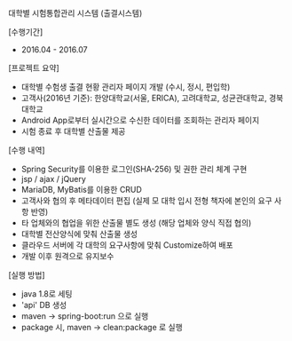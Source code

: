 대학별 시험통합관리 시스템 (출결시스템)

[수행기간]
- 2016.04 - 2016.07

[프로젝트 요약]
- 대학별 수험생 출결 현황 관리자 페이지 개발 (수시, 정시, 편입학)
- 고객사(2016년 기준): 한양대학교(서울, ERICA), 고려대학교, 성균관대학교, 경북대학교
- Android App로부터 실시간으로 수신한 데이터를 조회하는 관리자 페이지
- 시험 종료 후 대학별 산출물 제공

[수행 내역]
- Spring Security를 이용한 로그인(SHA-256) 및 권한 관리 체계 구현
- jsp / ajax / jQuery
- MariaDB, MyBatis를 이용한 CRUD
- 고객사와 협의 후 메타데이터 편집 (실제 모 대학 입시 전형 책자에 본인의 요구 사항 반영)
- 타 업체와의 협업을 위한 산출물 별도 생성 (해당 업체와 양식 직접 협의)
- 대학별 전산양식에 맞춰 산출물 생성
- 클라우드 서버에 각 대학의 요구사항에 맞춰 Customize하여 배포
- 개발 이후 원격으로 유지보수

[실행 방법]
- java 1.8로 세팅
- 'api' DB 생성
- maven -> spring-boot:run 으로 실행
- package 시, maven -> clean:package 로 실행